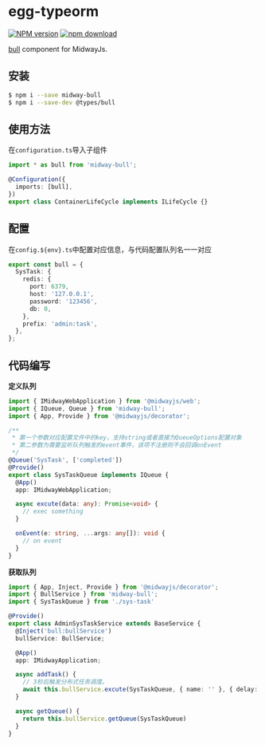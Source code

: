 # egg-typeorm

[![NPM version][npm-image]][npm-url]
[![npm download][download-image]][download-url]

[npm-image]: https://img.shields.io/npm/v/midway-bull.svg?style=flat-square
[npm-url]: https://npmjs.org/package/midway-bull
[download-image]: https://img.shields.io/npm/dm/midway-bull.svg?style=flat-square
[download-url]: https://npmjs.org/package/midway-bull

[bull](https://github.com/OptimalBits/bull) component for MidwayJs.

## 安装

```bash
$ npm i --save midway-bull
$ npm i --save-dev @types/bull
```

## 使用方法

在`configuration.ts`导入子组件

```typescript
import * as bull from 'midway-bull';

@Configuration({
  imports: [bull],
})
export class ContainerLifeCycle implements ILifeCycle {}
```

## 配置

在`config.${env}.ts`中配置对应信息，与代码配置队列名一一对应

```typescript
export const bull = {
  SysTask: {
    redis: {
      port: 6379,
      host: '127.0.0.1',
      password: '123456',
      db: 0,
    },
    prefix: 'admin:task',
  },
};
```

## 代码编写

**定义队列**

``` typescript
import { IMidwayWebApplication } from '@midwayjs/web';
import { IQueue, Queue } from 'midway-bull';
import { App, Provide } from '@midwayjs/decorator';

/**
 * 第一个参数对应配置文件中的key，支持string或者直接为QueueOptions配置对象
 * 第二参数为需要监听队列触发的event事件，该项不注册则不会回调onEvent
 */
@Queue('SysTask', ['completed'])
@Provide()
export class SysTaskQueue implements IQueue {
  @App()
  app: IMidwayWebApplication;

  async excute(data: any): Promise<void> {
    // exec something
  }

  onEvent(e: string, ...args: any[]): void {
    // on event
  }
}
```

**获取队列**

``` typescript
import { App, Inject, Provide } from '@midwayjs/decorator';
import { BullService } from 'midway-bull';
import { SysTaskQueue } from './sys-task'

@Provide()
export class AdminSysTaskService extends BaseService {
  @Inject('bull:bullService')
  bullService: BullService;

  @App()
  app: IMidwayApplication;

  async addTask() {
    // 3秒后触发分布式任务调度。
    await this.bullService.excute(SysTaskQueue, { name: '' }, { delay: 3000 })
  }

  async getQueue() {
    return this.bullService.getQueue(SysTaskQueue)
  }
}
```

